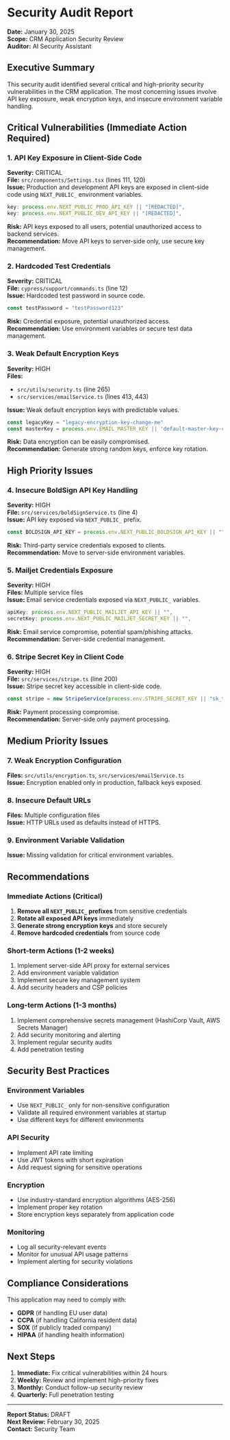 # Security Audit Report

**Date:** January 30, 2025  
**Scope:** CRM Application Security Review  
**Auditor:** AI Security Assistant  

## Executive Summary

This security audit identified several critical and high-priority security vulnerabilities in the CRM application. The most concerning issues involve API key exposure, weak encryption keys, and insecure environment variable handling.

## Critical Vulnerabilities (Immediate Action Required)

### 1. API Key Exposure in Client-Side Code
**Severity:** CRITICAL  
**File:** `src/components/Settings.tsx` (lines 111, 120)  
**Issue:** Production and development API keys are exposed in client-side code using `NEXT_PUBLIC_` environment variables.

```typescript
key: process.env.NEXT_PUBLIC_PROD_API_KEY || "[REDACTED]",
key: process.env.NEXT_PUBLIC_DEV_API_KEY || "[REDACTED]",
```

**Risk:** API keys exposed to all users, potential unauthorized access to backend services.  
**Recommendation:** Move API keys to server-side only, use secure key management.

### 2. Hardcoded Test Credentials
**Severity:** CRITICAL  
**File:** `cypress/support/commands.ts` (line 12)  
**Issue:** Hardcoded test password in source code.

```typescript
const testPassword = "testPassword123"
```

**Risk:** Credential exposure, potential unauthorized access.  
**Recommendation:** Use environment variables or secure test data management.

### 3. Weak Default Encryption Keys
**Severity:** HIGH  
**Files:** 
- `src/utils/security.ts` (line 265)
- `src/services/emailService.ts` (lines 413, 443)

**Issue:** Weak default encryption keys with predictable values.

```typescript
const legacyKey = "legacy-encryption-key-change-me"
const masterKey = process.env.EMAIL_MASTER_KEY || 'default-master-key-change-in-production'
```

**Risk:** Data encryption can be easily compromised.  
**Recommendation:** Generate strong random keys, enforce key rotation.

## High Priority Issues

### 4. Insecure BoldSign API Key Handling
**Severity:** HIGH  
**File:** `src/services/boldSignService.ts` (line 4)  
**Issue:** API key exposed via `NEXT_PUBLIC_` prefix.

```typescript
const BOLDSIGN_API_KEY = process.env.NEXT_PUBLIC_BOLDSIGN_API_KEY || ""
```

**Risk:** Third-party service credentials exposed to clients.  
**Recommendation:** Move to server-side environment variables.

### 5. Mailjet Credentials Exposure
**Severity:** HIGH  
**Files:** Multiple service files  
**Issue:** Email service credentials exposed via `NEXT_PUBLIC_` variables.

```typescript
apiKey: process.env.NEXT_PUBLIC_MAILJET_API_KEY || "",
secretKey: process.env.NEXT_PUBLIC_MAILJET_SECRET_KEY || "",
```

**Risk:** Email service compromise, potential spam/phishing attacks.  
**Recommendation:** Server-side credential management.

### 6. Stripe Secret Key in Client Code
**Severity:** HIGH  
**File:** `src/services/stripe.ts` (line 200)  
**Issue:** Stripe secret key accessible in client-side code.

```typescript
const stripe = new StripeService(process.env.STRIPE_SECRET_KEY || "sk_test_mock_key")
```

**Risk:** Payment processing compromise.  
**Recommendation:** Server-side only payment processing.

## Medium Priority Issues

### 7. Weak Encryption Configuration
**Files:** `src/utils/encryption.ts`, `src/services/emailService.ts`  
**Issue:** Encryption enabled only in production, fallback keys exposed.

### 8. Insecure Default URLs
**Files:** Multiple configuration files  
**Issue:** HTTP URLs used as defaults instead of HTTPS.

### 9. Environment Variable Validation
**Issue:** Missing validation for critical environment variables.

## Recommendations

### Immediate Actions (Critical)
1. **Remove all `NEXT_PUBLIC_` prefixes** from sensitive credentials
2. **Rotate all exposed API keys** immediately
3. **Generate strong encryption keys** and store securely
4. **Remove hardcoded credentials** from source code

### Short-term Actions (1-2 weeks)
1. Implement server-side API proxy for external services
2. Add environment variable validation
3. Implement secure key management system
4. Add security headers and CSP policies

### Long-term Actions (1-3 months)
1. Implement comprehensive secrets management (HashiCorp Vault, AWS Secrets Manager)
2. Add security monitoring and alerting
3. Implement regular security audits
4. Add penetration testing

## Security Best Practices

### Environment Variables
- Use `NEXT_PUBLIC_` only for non-sensitive configuration
- Validate all required environment variables at startup
- Use different keys for different environments

### API Security
- Implement API rate limiting
- Use JWT tokens with short expiration
- Add request signing for sensitive operations

### Encryption
- Use industry-standard encryption algorithms (AES-256)
- Implement proper key rotation
- Store encryption keys separately from application code

### Monitoring
- Log all security-relevant events
- Monitor for unusual API usage patterns
- Implement alerting for security violations

## Compliance Considerations

This application may need to comply with:
- **GDPR** (if handling EU user data)
- **CCPA** (if handling California resident data)
- **SOX** (if publicly traded company)
- **HIPAA** (if handling health information)

## Next Steps

1. **Immediate:** Fix critical vulnerabilities within 24 hours
2. **Weekly:** Review and implement high-priority fixes
3. **Monthly:** Conduct follow-up security review
4. **Quarterly:** Full penetration testing

---

**Report Status:** DRAFT  
**Next Review:** February 30, 2025  
**Contact:** Security Team